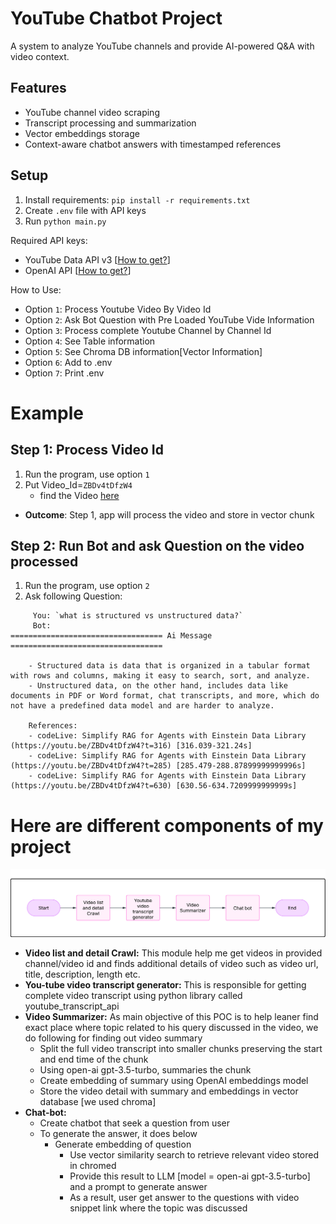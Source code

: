 # YouTube Chatbot Project

A system to analyze YouTube channels and provide AI-powered Q&A with video context.

## Features
- YouTube channel video scraping
- Transcript processing and summarization
- Vector embeddings storage
- Context-aware chatbot answers with timestamped references

## Setup
1. Install requirements: `pip install -r requirements.txt`
2. Create `.env` file with API keys
3. Run `python main.py`

Required API keys:
- YouTube Data API v3 [[How to get?](https://developers.google.com/youtube/v3/getting-started)]
- OpenAI API [[How to get?](https://help.openai.com/en/articles/4936850-where-do-i-find-my-openai-api-key)]

How to Use:
- Option `1`: Process Youtube Video By Video Id
- Option `2`: Ask Bot Question with Pre Loaded YouTube Vide Information
- Option `3`: Process complete Youtube Channel by Channel Id
- Option `4`: See Table information
- Option `5`: See Chroma DB information[Vector Information]
- Option `6`: Add to .env
- Option `7`: Print .env

# Example

## Step 1: Process Video Id 
1. Run the program, use option `1`
2. Put Video_Id=`ZBDv4tDfzW4` 
    - find the Video [here](https://www.youtube.com/watch?v=ZBDv4tDfzW4)
- **Outcome**: Step 1, app will process the video and store in vector chunk

## Step 2: Run Bot and ask Question on the video processed
1. Run the program, use option `2`
2. Ask following Question:
```
     You: `what is structured vs unstructured data?`
     Bot:
================================== Ai Message ==================================

    - Structured data is data that is organized in a tabular format with rows and columns, making it easy to search, sort, and analyze.
    - Unstructured data, on the other hand, includes data like documents in PDF or Word format, chat transcripts, and more, which do not have a predefined data model and are harder to analyze.

    References:
    - codeLive: Simplify RAG for Agents with Einstein Data Library (https://youtu.be/ZBDv4tDfzW4?t=316) [316.039-321.24s]
    - codeLive: Simplify RAG for Agents with Einstein Data Library (https://youtu.be/ZBDv4tDfzW4?t=285) [285.479-288.87899999999996s]
    - codeLive: Simplify RAG for Agents with Einstein Data Library (https://youtu.be/ZBDv4tDfzW4?t=630) [630.56-634.7209999999999s]
```

# Here are different components of my project
![alt text](readme-files/details_about_my_app.png)
- **Video list and detail Crawl:** This module help me get videos in provided channel/video id and finds additional details of video such as video url, title, description, length etc.
- **You-tube video transcript generator:** This is responsible for getting complete video transcript using python library called youtube_transcript_api
- **Video Summarizer:** As main objective of this POC is to help leaner find exact place where topic related to his query discussed in the video, we do following for finding out video summary
  - Split the full video transcript into smaller chunks preserving the start and end time of the chunk
  - Using open-ai gpt-3.5-turbo, summaries the chunk
  - Create embedding of summary using OpenAI embeddings model
  - Store the video detail with summary and embeddings in vector database [we used chroma]
- **Chat-bot:**
  - Create chatbot that seek a question from user
  - To generate the answer, it does below
    - Generate embedding of question
      - Use vector similarity search to retrieve relevant video stored in chromed
      - Provide this result to LLM [model = open-ai gpt-3.5-turbo] and a prompt to generate answer
      - As a result, user get answer to the questions with video snippet link where the topic was discussed
